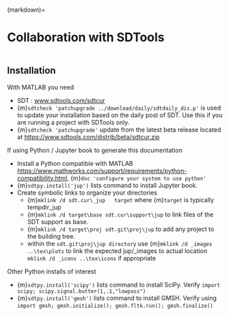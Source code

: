 ```{include} ../header.md
```
(markdown)=
# Collaboration with SDTools

```{tableofcontents}
```

## Installation 

With MATLAB you need 
- SDT : www.sdtools.com/sdtcur
- {m}`sdtcheck 'patchupgrade ../download/daily/sdtdaily_dis.p'` is used to update your installation based on the daily post of SDT. Use this if you are running a project with SDTools only. 
- {m}`sdtcheck 'patchupgrade'` update from the latest beta release located at https://www.sdtools.com/distrib/beta/sdtcur.zip  

If using Python / Jupyter book to generate this documentation

- Install a Python compatible with MATLAB  https://www.mathworks.com/support/requirements/python-compatibility.html,  {m}`doc 'configure your system to use python'`
- {m}`sdtpy.install('jup')` lists command to install Jupyter book. 
- Create symbolic links to organize your directories
  - {m}`mklink /d sdt.cur\_jup   target` where {m}`target` is typically tempdir\_jup 
  - {m}`mklink /d target\base sdt.cur\support\jup` to link files of the SDT support as base. 
  - {m}`mklink /d target\proj sdt.git\proj\jup` to add any project to the building tree. 
  - within the  `sdt.git\proj\jup directory` use {m}`mklink /d _images ..\tex\plots`  to link the expected jup/_images to actual location
 `mklink /d _icons ..\tex\icons`  if appropriate


Other Python installs of interest

- {m}`sdtpy.install('scipy')` lists command to install SciPy. Verify `import scipy; scipy.signal.butter(1,.1,"lowpass")`
- {m}`sdtpy.install('gmsh')` lists command to install GMSH. Verify using `import gmsh; gmsh.initialize(); gmsh.fltk.run(); gmsh.finalize()`
	
